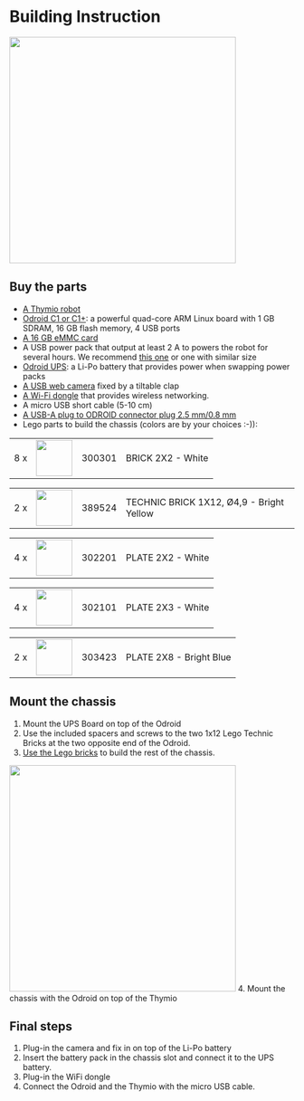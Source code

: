 # Building Instruction

<img src="https://raw.githubusercontent.com/jeguzzi/mighty-thymio/master/images/mighty_thymio_3.JPG" width="400"/>

## Buy the parts

- [A Thymio robot](https://www.thymio.org)
- [Odroid C1 or C1+](http://odroid.com/dokuwiki/doku.php?id=en:odroid-c1): a powerful quad-core ARM Linux board with 1 GB SDRAM, 16 GB flash memory, 4 USB ports
- [A 16 GB eMMC card](http://www.hardkernel.com/main/products/prdt_info.php?g_code=G150825660587)
- A USB power pack that output at least 2 A to powers the robot for several hours. We recommend [this one](https://www.anker.com/store/Astro-E1-5200mAh-Portable-Charger/A1211012) or one with similar size
- [Odroid UPS](http://www.hardkernel.com/main/products/prdt_info.php?g_code=G146068525665): a Li-Po battery that provides power when swapping power packs
- [A USB web camera](http://www.hardkernel.com/main/products/prdt_info.php?g_code=G137517754892) fixed by a tiltable clap
- [A Wi-Fi dongle](http://www.hardkernel.com/main/products/prdt_info.php?g_code=G137447734369) that provides wireless networking.
- A micro USB short cable (5-10 cm)
- [A USB-A plug to ODROID connector plug 2.5 mm/0.8 mm](https://www.pollin.de/p/usb-stromversorgungskabel-2-5-0-8-mm-562362)
- Lego parts to build the chassis (colors are by your choices :-)):

<div class="stepelements" id="step_display">
                  <div class="biElement">
                  <table border="0">
                      <tbody><tr style="vertical-align:middle">
                <td>8&nbsp;x</td>
                <td><img height="64" width="64" src="https://raw.githubusercontent.com/jeguzzi/mighty-thymio/master/images/Lego/Brick3.png"></td>
                <td>300301</td>
                <td>BRICK 2X2 - White</td>
              </tr>
                  </tbody></table>
              </div>
      <div class="biElement">
                  <table border="0">
                      <tbody><tr style="vertical-align:middle">
                <td>2&nbsp;x</td>
                <td><img height="64" width="64" src="https://raw.githubusercontent.com/jeguzzi/mighty-thymio/master/images/Lego/Brick0.png"></td>
                <td>389524</td>
                <td>TECHNIC BRICK 1X12, Ø4,9 - Bright Yellow</td>
              </tr>
                  </tbody></table>
              </div>
      <div class="biElement">
                  <table border="0">
                      <tbody><tr style="vertical-align:middle">
                <td>4&nbsp;x</td>
                <td><img height="64" width="64" src="https://raw.githubusercontent.com/jeguzzi/mighty-thymio/master/images/Lego/Brick4.png"></td>
                <td>302201</td>
                <td>PLATE 2X2 - White</td>
              </tr>
                  </tbody></table>
              </div>
      <div class="biElement">
                  <table border="0">
                      <tbody><tr style="vertical-align:middle">
                <td>4&nbsp;x</td>
                <td><img height="64" width="64" src="https://raw.githubusercontent.com/jeguzzi/mighty-thymio/master/images/Lego/Brick2.png"></td>
                <td>302101</td>
                <td>PLATE 2X3 - White</td>
              </tr>
                  </tbody></table>
              </div>
      <div class="biElement">
                  <table border="0">
                      <tbody><tr style="vertical-align:middle">
                <td>2&nbsp;x</td>
                <td><img height="64" width="64" src="https://raw.githubusercontent.com/jeguzzi/mighty-thymio/master/images/Lego/Brick1.png"></td>
                <td>303423</td>
                <td>PLATE 2X8 - Bright Blue</td>
              </tr>
                  </tbody></table>
              </div>
      </div>

## Mount the chassis

  1. Mount the UPS Board on top of the Odroid
  2. Use the included spacers and screws to the two 1x12 Lego Technic Bricks at the two opposite end of the Odroid.
  3. [Use the Lego bricks](https://htmlpreview.github.io/?https://github.com/jeguzzi/mighty-thymio/blob/master/Lego.html#) to build the rest of the chassis.

<img src="https://raw.githubusercontent.com/jeguzzi/mighty-thymio/master/images/Lego/Step10.png" width="400"/>
  4. Mount the chassis with the Odroid on top of the Thymio



## Final steps

  1. Plug-in the camera and fix in on top of the Li-Po battery
  2. Insert the battery pack in the chassis slot and connect it to the UPS battery.
  3. Plug-in the WiFi dongle
  4. Connect the Odroid and the Thymio with the micro USB cable.
